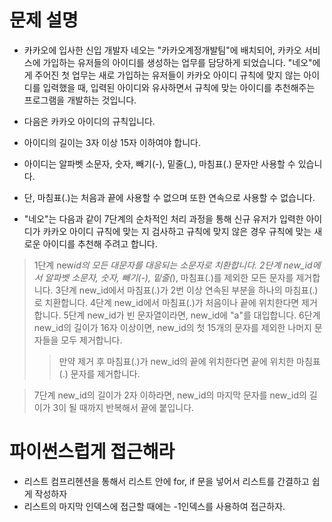 # 문제 설명

- 카카오에 입사한 신입 개발자 네오는 "카카오계정개발팀"에 배치되어, 카카오 서비스에 가입하는 유저들의 아이디를 생성하는 업무를 담당하게 되었습니다. "네오"에게 주어진 첫 업무는 새로 가입하는 유저들이 카카오 아이디 규칙에 맞지 않는 아이디를 입력했을 때, 입력된 아이디와 유사하면서 규칙에 맞는 아이디를 추천해주는 프로그램을 개발하는 것입니다.
- 다음은 카카오 아이디의 규칙입니다.

- 아이디의 길이는 3자 이상 15자 이하여야 합니다.
- 아이디는 알파벳 소문자, 숫자, 빼기(-), 밑줄(\_), 마침표(.) 문자만 사용할 수 있습니다.
- 단, 마침표(.)는 처음과 끝에 사용할 수 없으며 또한 연속으로 사용할 수 없습니다.
- "네오"는 다음과 같이 7단계의 순차적인 처리 과정을 통해 신규 유저가 입력한 아이디가 카카오 아이디 규칙에 맞는 지 검사하고 규칙에 맞지 않은 경우 규칙에 맞는 새로운 아이디를 추천해 주려고 합니다.

> 1단계 new*id의 모든 대문자를 대응되는 소문자로 치환합니다.
> 2단계 new_id에서 알파벳 소문자, 숫자, 빼기(-), 밑줄(*), 마침표(.)를 제외한 모든 문자를 제거합니다.
> 3단계 new_id에서 마침표(.)가 2번 이상 연속된 부분을 하나의 마침표(.)로 치환합니다.
> 4단계 new_id에서 마침표(.)가 처음이나 끝에 위치한다면 제거합니다.
> 5단계 new_id가 빈 문자열이라면, new_id에 "a"를 대입합니다.
> 6단계 new_id의 길이가 16자 이상이면, new_id의 첫 15개의 문자를 제외한 나머지 문자들을 모두 제거합니다.
>
> > 만약 제거 후 마침표(.)가 new_id의 끝에 위치한다면 끝에 위치한 마침표(.) 문자를 제거합니다.

> 7단계 new_id의 길이가 2자 이하라면, new_id의 마지막 문자를 new_id의 길이가 3이 될 때까지 반복해서 끝에 붙입니다.

# 파이썬스럽게 접근해라

- 리스트 컴프리헨션을 통해서 리스트 안에 for, if 문을 넣어서 리스트를 간결하고 쉽게 작성하자
- 리스트의 마지막 인덱스에 접근할 때에는 -1인덱스를 사용하여 접근하자.
